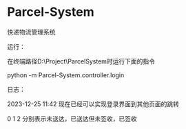 # Parcel-System
 快递物流管理系统

运行：

在终端路径D:\Project\ParcelSystem时运行下面的指令

python -m Parcel-System.controller.login

日志：

2023-12-25 11:42 现在已经可以实现登录界面到其他页面的跳转

0 1 2 分别表示未送达，已送达但未签收，已签收